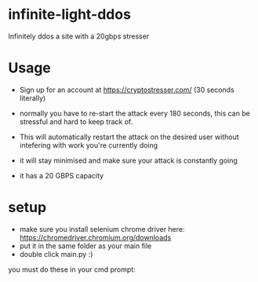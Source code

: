 # infinite-light-ddos
Infinitely ddos a site with a 20gbps stresser
# Usage

- Sign up for an account at https://cryptostresser.com/ (30 seconds literally)
- normally you have to re-start the attack every 180 seconds, this can be stressful and hard to keep track of.

- This will automatically restart the attack on the desired user without intefering with work you're currently doing
- it will stay minimised and make sure your attack is constantly going

- it has a 20 GBPS capacity

# setup

- make sure you install selenium chrome driver here: https://chromedriver.chromium.org/downloads
- put it in the same folder as your main file
- double click main.py :)

you must do these in your cmd prompt:
